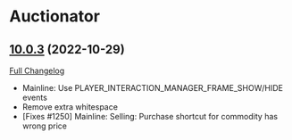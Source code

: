 # Auctionator

## [10.0.3](https://github.com/Auctionator/Auctionator/tree/10.0.3) (2022-10-29)
[Full Changelog](https://github.com/Auctionator/Auctionator/compare/10.0.2...10.0.3) 

- Mainline: Use PLAYER\_INTERACTION\_MANAGER\_FRAME\_SHOW/HIDE events  
- Remove extra whitespace  
- [Fixes #1250] Mainline: Selling: Purchase shortcut for commodity has wrong price  
